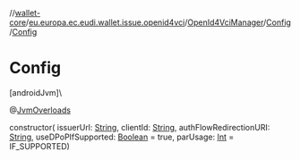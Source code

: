 //[wallet-core](../../../../index.md)/[eu.europa.ec.eudi.wallet.issue.openid4vci](../../index.md)/[OpenId4VciManager](../index.md)/[Config](index.md)/[Config](-config.md)

# Config

[androidJvm]\

@[JvmOverloads](https://kotlinlang.org/api/latest/jvm/stdlib/kotlin.jvm/-jvm-overloads/index.html)

constructor(
issuerUrl: [String](https://kotlinlang.org/api/latest/jvm/stdlib/kotlin/-string/index.html),
clientId: [String](https://kotlinlang.org/api/latest/jvm/stdlib/kotlin/-string/index.html),
authFlowRedirectionURI: [String](https://kotlinlang.org/api/latest/jvm/stdlib/kotlin/-string/index.html),
useDPoPIfSupported: [Boolean](https://kotlinlang.org/api/latest/jvm/stdlib/kotlin/-boolean/index.html) =
true, parUsage: [Int](https://kotlinlang.org/api/latest/jvm/stdlib/kotlin/-int/index.html) =
IF_SUPPORTED)
